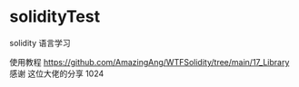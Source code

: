 # solidityTest
 
solidity 语言学习

使用教程 https://github.com/AmazingAng/WTFSolidity/tree/main/17_Library
感谢 这位大佬的分享 1024